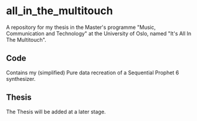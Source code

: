 # all_in_the_multitouch
 A repository for my thesis in the Master's programme "Music, Communication and Technology" at the University of Oslo, named "It's All In The Multitouch".

 ## Code
 Contains my (simplified) Pure data recreation of a Sequential Prophet 6 synthesizer.

 ## Thesis
 The Thesis will be added at a later stage.

 
